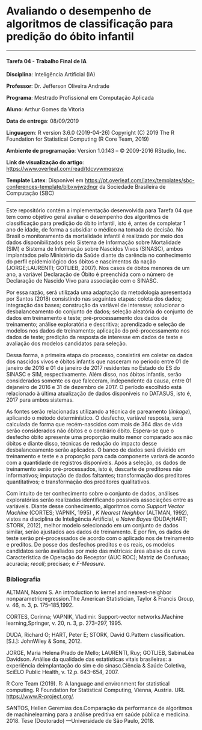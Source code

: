 # Avaliando o desempenho de algoritmos de classificação para predição do óbito infantil

----

#### Tarefa 04 - Trabalho Final de IA
**Disciplina**: Inteligência Artificial (IA)

**Professor**: Dr. Jefferson Oliveira Andrade

**Programa**: Mestrado Profissional em Computação Aplicada

**Aluno**: Arthur Gomes da Vitoria

**Data de entrega**: 08/09/2019

**Linguagem**:  R version 3.6.0 (2019-04-26) Copyright (C) 2019 The R Foundation for Statistical Computing (R Core Team, 2019)

**Ambiente de programação**: Version 1.0.143 – © 2009-2016 RStudio, Inc.

**Link de visualização do artigo**: https://www.overleaf.com/read/tdcvvwmqsrqw

**Template Latex**: Disponível em https://pt.overleaf.com/latex/templates/sbc-conferences-template/blbxwjwzdngr da Sociedade Brasileira de Computação (SBC)

----


Este repositório contém a implementação desenvolvida para Tarefa 04 que tem como objetivo geral avaliar o desempenho dos algoritmos de classificação para predição do óbito infantil, isto é, antes de completar 1 ano de idade, de forma a subsidiar o médico na tomada de decisão. No Brasil o monitoramento da mortalidade infantil é realizado por meio dos dados disponibilizados pelo Sistema de Informação sobre Mortalidade (SIM) e Sistema de Informação sobre Nascidos Vivos (SINASC), ambos implantados pelo Ministério da Saúde diante da carência no conhecimento do perfil epidemiológico dos óbitos e nascimentos da nação (JORGE;LAURENTI; GOTLIEB, 2007). Nos casos de óbitos menores de um ano, a variável Declaração de Óbito é preenchida com o número de Declaração de Nascido Vivo para associação com o SINASC. 

Por essa razão, será utilizada uma adaptação da metodologia apresentada por Santos (2018) consistindo nas seguintes etapas: coleta dos dados; integração das bases; construção da variável de interesse; solucionar o desbalanceamento do conjunto de dados; seleção aleatória do conjunto de dados em treinamento e teste; pré-processamento dos dados de treinamento; análise exploratória e descritiva; aprendizado e seleção de modelos nos dados de treinamento; aplicação do pré-processamento nos dados de teste; predição da resposta de interesse em dados de teste e avaliação dos modelos candidatos para seleção.

Dessa forma, a primeira etapa do processo, consistirá em coletar os dados dos nascidos vivos e óbitos infantis que nasceram no período entre 01 de janeiro de 2016 e 01 de janeiro de 2017 residentes no Estado do ES do SINASC e SIM, respectivamente. Além disso, nos óbitos infantis, serão considerados somente os que faleceram, independente da causa, entre 01 dejaneiro de 2016 e 31 de dezembro de 2017. O período escolhido está relacionado à última atualização de dados disponíveis no DATASUS, isto é, 2017 para ambos sistemas.

As fontes serão relacionadas utilizando a técnica de pareamento (*linkage*), aplicando o método determinístico. O desfecho, variável resposta, será calculada de forma que recém-nascidos com mais de 364 dias de vida serão considerados não óbitos e o contrário óbito. Espera-se que o desfecho óbito apresente uma proporção muito menor comparado aos não óbitos e diante disso, técnicas de redução do impacto desse desbalanceamento serão aplicados. O banco de dados será dividido em treinamento e teste e a proporção para cada componente variará de acordo com a quantidade de registros disponíveis. Após a seleção, os dados de treinamento serão pré-processados, isto é, descarte de preditores não informativos; imputação de dados faltantes; transformação dos preditores quantitativos; e transformação dos preditores qualitativos. 

Com intuito de ter conhecimento sobre o conjunto de dados, análises exploratórias serão realizadas identificando possíveis associações entre as variáveis. Diante desse conhecimento, algoritmos como *Support Vector Machine* (CORTES; VAPNIK, 1995) , *K Nearest Neighbor* (ALTMAN, 1992), vistos na disciplina de Inteligência Artificial, e *Naive Bayes* (DUDA;HART; STORK, 2012), melhor modelo selecionado em um conjunto de dados similar, serão ajustados aos dados de treinamento. E por fim, os dados de teste serão pré-processados de acordo com o aplicado nos de treinamento e preditos. De posse dos desfechos preditos e os reais, os modelos candidatos serão avaliados por meio das métricas: área abaixo da curva Característica de Operação do Receptor (AUC ROC); Matriz de Confusao; acuracia; *recall*; precisao; e *F-Measure*.

### Bibliografia

ALTMAN, Naomi S. An introduction to kernel and nearest-neighbor nonparametricregression.The American Statistician, Taylor & Francis Group, v. 46, n. 3, p. 175–185,1992.

CORTES, Corinna; VAPNIK, Vladimir. Support-vector networks.Machine learning,Springer, v. 20, n. 3, p. 273–297, 1995.

DUDA, Richard O; HART, Peter E; STORK, David G.Pattern classification. [S.l.]: JohnWiley & Sons, 2012.

JORGE, Maria Helena Prado de Mello; LAURENTI, Ruy; GOTLIEB, SabinaLéa Davidson. Análise da qualidade das estatísticas vitais brasileiras: a experiência deimplantação do sim e do sinasc.Ciência & Saúde Coletiva, SciELO Public Health, v. 12,p. 643–654, 2007.

R Core Team (2019). R: A language and environment for statistical computing. R Foundation for Statistical Computing, Vienna, Austria. URL
https://www.R-project.org/.

SANTOS, Hellen Geremias dos.Comparação da performance de algoritmos de machinelearning para a análise preditiva em saúde pública e medicina. 2018. Tese (Doutorado) —Universidade de São Paulo, 2018.
